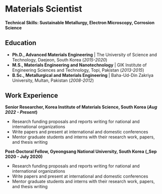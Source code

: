 # Materials Scientist

#### Technical Skills: Sustainable Metallurgy, Electron Microscopy, Corrosion Science

## Education
- **Ph.D., Advanced Materials Engineering**           | The University of Science and Technology, Daejeon, South Korea (_2015-2020_) 								       		
- **M.S., Materials Engineering and Nanotechnology**  | GIK Institute of Engineering Sciences and Technology, Topi, Pakistan  (_2013-2015_)			        		
- **B.Sc., Metallurgical and Materials Engineering**  | Baha-Ud-Din Zakriya University, Multan, Pakistan (_2008-2012_)

## Work Experience
**Senior Researcher, Korea Institute of Materials Science, South Korea  (_Aug 2022 - Present_)**
- Research funding proposals and reports writing for national and international organizations
- Write papers and present at international and domestic conferences
- Mentor graduate students and interns with their research work, papers, and thesis writing

**Post-Doctoral Fellow, Gyeongsang National University, South Korea (_Sep 2020 - July 2020)**
- Research funding proposals and reports writing for national and international organizations
- Write papers and present at international and domestic conferences
- Mentor graduate students and interns with their research work, papers, and thesis writing
